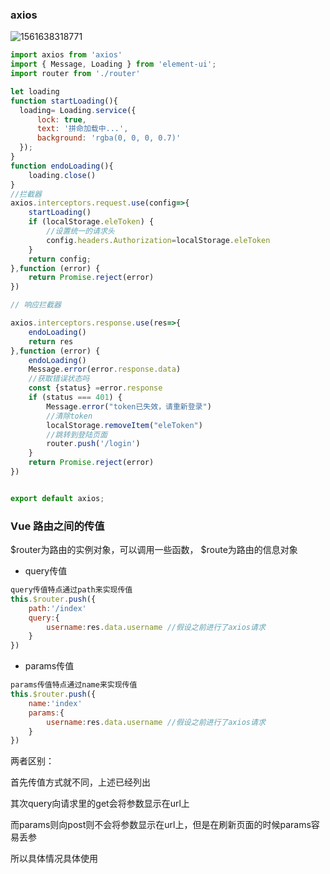 ### axios

![1561638318771](C:\Users\ZX50V\AppData\Roaming\Typora\typora-user-images\1561638318771.png)

~~~javascript
import axios from 'axios'
import { Message, Loading } from 'element-ui';
import router from './router'

let loading
function startLoading(){
  loading= Loading.service({
      lock: true,
      text: '拼命加载中...',
      background: 'rgba(0, 0, 0, 0.7)'
  });
}
function endoLoading(){
    loading.close()
}
//拦截器
axios.interceptors.request.use(config=>{
    startLoading()
    if (localStorage.eleToken) {
        //设置统一的请求头
        config.headers.Authorization=localStorage.eleToken
    }
    return config;
},function (error) {
    return Promise.reject(error)
})

// 响应拦截器

axios.interceptors.response.use(res=>{
    endoLoading()
    return res
},function (error) {
    endoLoading()
    Message.error(error.response.data)
    //获取错误状态吗
    const {status} =error.response
    if (status === 401) {
        Message.error("token已失效，请重新登录")
        //清除token
        localStorage.removeItem("eleToken")
        //跳转到登陆页面
        router.push('/login')
    }
    return Promise.reject(error)
})


export default axios;

~~~

### Vue 路由之间的传值

$router为路由的实例对象，可以调用一些函数， $route为路由的信息对象

+ query传值

~~~javascript
query传值特点通过path来实现传值
this.$router.push({
    path:'/index'
    query:{
    	username:res.data.username //假设之前进行了axios请求
	}
})
~~~



+ params传值

~~~javascript
params传值特点通过name来实现传值
this.$router.push({
    name:'index'
    params:{
    	username:res.data.username //假设之前进行了axios请求
	}
})
~~~

两者区别：

首先传值方式就不同，上述已经列出

其次query向请求里的get会将参数显示在url上

而params则向post则不会将参数显示在url上，但是在刷新页面的时候params容易丢参

所以具体情况具体使用

